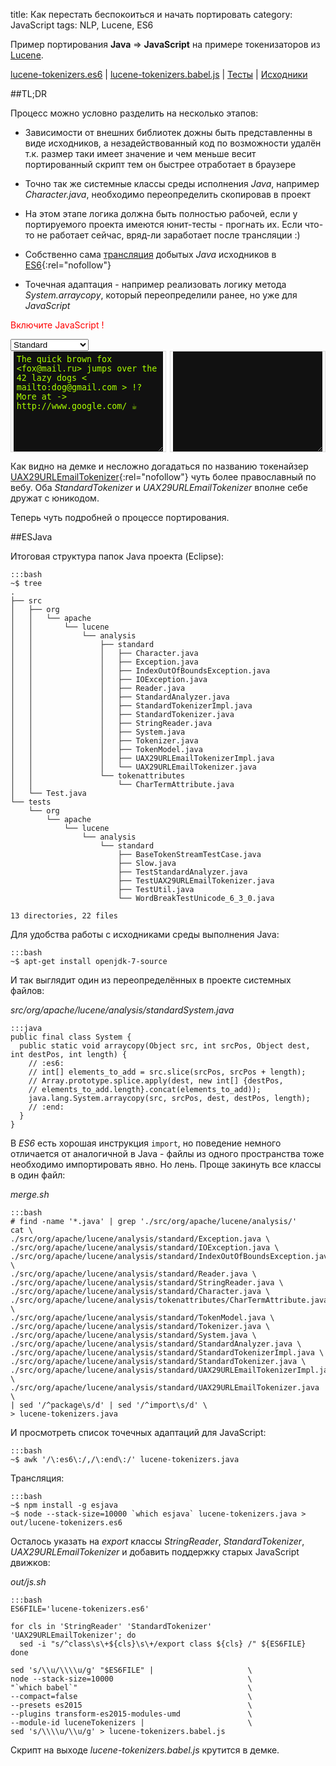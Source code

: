 title: Как перестать беспокоиться и начать портировать
category: JavaScript
tags: NLP, Lucene, ES6


Пример портирования **Java** => **JavaScript** на примере токенизаторов из [Lucene]({filename}../../java/lucene/2012-10-15-lucene-real-world/2012-10-15-lucene-real-world.md). 

[lucene-tokenizers.es6]({attach}src/out/lucene-tokenizers.es6) | [lucene-tokenizers.babel.js]({attach}src/out/lucene-tokenizers.babel.js) | [Тесты]({attach}src/out/tests/Coverage.html) | [Исходники](https://github.com/mazko/mazko.github.io/tree/src/content/posts/javascript/2015-10-21-lucene-tokenizers-es6/src)

##TL;DR

Процесс можно условно разделить на несколько этапов:

- Зависимости от внешних библиотек дожны быть представленны в виде исходников, а незадействованный код по возможности удалён т.к. размер таки имеет значение и чем меньше весит портированный скрипт тем он быстрее отработает в браузере

- Точно так же системные классы среды исполнения *Java*, например *Character.java*, необходимо переопределить скопировав в проект 

- На этом этапе логика должна быть полностью рабочей, если у портируемого проекта имеются юнит-тесты - прогнать их. Если что-то не работает сейчас, вряд-ли заработает после трансляции :)

- Собственно сама [трансляция](http://mazko.github.io/ESJava/) добытых *Java* исходников в [ES6](https://babeljs.io/docs/learn-es2015/){:rel="nofollow"}

- Точечная адаптация - например реализовать логику метода *System.arraycopy*, который переопределили ранее, но уже для *JavaScript*


<noscript><span style="color:red;">Включите JavaScript ! </span></noscript>
<script type="text/javascript" src="{attach}src/out/lucene-tokenizers.babel.js"></script>

<script type="text/javascript">
(function() {
  var parseId;

  function id(i) {
      return document.getElementById(i);
  }
  function parse(delay) {
      if (parseId) {
          window.clearTimeout(parseId);
      }

      parseId = window.setTimeout(function () {
        var ts = new luceneTokenizers[id("tokenizer-class").value];
        ts.setReader(
          new luceneTokenizers.StringReader(
            id("text-to-tokenize").value)
        );
        var res = [];
        for (var token, i=0; (token = ts.incrementToken()) !== null; i++) {
          var pretty_token = {};
          for (var prop in token) {
            if(token.hasOwnProperty(prop)) {
              pretty_token[prop.substring('_$esjava$'.length)] = token[prop];
            } 
          }
          res.push(pretty_token);
        }

        id("tokenize-result").value = JSON.stringify(res, null, 2);
      }, delay || 555);
  }
  window.onload = function () {
      var update = function() { parse(); };
      id("text-to-tokenize").onkeyup = update;
      id("tokenizer-class").onchange = update;
      parse();
  };
})();
</script>

<select id="tokenizer-class">
    <option value="StandardTokenizer">Standard</option>
    <option value="UAX29URLEmailTokenizer">UAX29URLEmail</option>
</select>

<div>
<!-- http://www.freeformatter.com/html-escape.html -->
<div style="width:49%; border:1px solid #ddd; float:left;">
  <textarea rows="10" id="text-to-tokenize" autocomplete="off"
    style="width:97%; margin:auto; color: #AAFF00; background-color: #111111; border: none; overflow:auto; padding: 5px; display: block;">The quick brown fox &lt;fox@mail.ru&gt; jumps over the 42 lazy dogs &lt; mailto:dog@gmail.com &gt; !? More at -> http://www.google.com/ &#9749;
  </textarea>
</div>
<div style="width:49%; border:1px solid #ddd; float:right;">
  <textarea rows="10" id="tokenize-result" autocomplete="off"
    style="width:97%; margin:auto; color: #EE00AA; background-color: #111111; border: none; overflow:auto; padding: 5px; display: block;" readonly></textarea>
</div>
<div style="clear:both;"></div>
</div>


Как видно на демке и несложно догадаться по названию токенайзер [UAX29URLEmailTokenizer](https://lucene.apache.org/core/5_3_1/analyzers-common/org/apache/lucene/analysis/standard/UAX29URLEmailTokenizer.html){:rel="nofollow"} чуть более православный по вебу. Оба *StandardTokenizer* и *UAX29URLEmailTokenizer* вполне себе дружат с юникодом.

Теперь чуть подробней о процессе портирования.

##ESJava

Итоговая структура папок Java проекта (Eclipse):


    :::bash
    ~$ tree
    .
    ├── src
    │   ├── org
    │   │   └── apache
    │   │       └── lucene
    │   │           └── analysis
    │   │               ├── standard
    │   │               │   ├── Character.java
    │   │               │   ├── Exception.java
    │   │               │   ├── IndexOutOfBoundsException.java
    │   │               │   ├── IOException.java
    │   │               │   ├── Reader.java
    │   │               │   ├── StandardAnalyzer.java
    │   │               │   ├── StandardTokenizerImpl.java
    │   │               │   ├── StandardTokenizer.java
    │   │               │   ├── StringReader.java
    │   │               │   ├── System.java
    │   │               │   ├── Tokenizer.java
    │   │               │   ├── TokenModel.java
    │   │               │   ├── UAX29URLEmailTokenizerImpl.java
    │   │               │   └── UAX29URLEmailTokenizer.java
    │   │               └── tokenattributes
    │   │                   └── CharTermAttribute.java
    │   └── Test.java
    └── tests
        └── org
            └── apache
                └── lucene
                    └── analysis
                        └── standard
                            ├── BaseTokenStreamTestCase.java
                            ├── Slow.java
                            ├── TestStandardAnalyzer.java
                            ├── TestUAX29URLEmailTokenizer.java
                            ├── TestUtil.java
                            └── WordBreakTestUnicode_6_3_0.java

    13 directories, 22 files

Для удобства работы с исходниками среды выполнения Java:

    :::bash
    ~$ apt-get install openjdk-7-source

И так выглядит один из переопределённых в проекте системных файлов:

*src/org/apache/lucene/analysis/standardSystem.java*

    :::java
    public final class System {
      public static void arraycopy(Object src, int srcPos, Object dest, int destPos, int length) {
        // :es6:
        // int[] elements_to_add = src.slice(srcPos, srcPos + length);
        // Array.prototype.splice.apply(dest, new int[] {destPos,
        // elements_to_add.length}.concat(elements_to_add));
        java.lang.System.arraycopy(src, srcPos, dest, destPos, length);
        // :end:
      }
    }

В *ES6* есть хорошая инструкция ```import```, но поведение немного отличается от аналогичной в Java - файлы из одного пространства тоже необходимо импортировать явно. Но лень. Проще закинуть все классы в один файл:

*merge.sh*

    :::bash
    # find -name '*.java' | grep './src/org/apache/lucene/analysis/'
    cat \
    ./src/org/apache/lucene/analysis/standard/Exception.java \
    ./src/org/apache/lucene/analysis/standard/IOException.java \
    ./src/org/apache/lucene/analysis/standard/IndexOutOfBoundsException.java \
    ./src/org/apache/lucene/analysis/standard/Reader.java \
    ./src/org/apache/lucene/analysis/standard/StringReader.java \
    ./src/org/apache/lucene/analysis/standard/Character.java \
    ./src/org/apache/lucene/analysis/tokenattributes/CharTermAttribute.java \
    ./src/org/apache/lucene/analysis/standard/TokenModel.java \
    ./src/org/apache/lucene/analysis/standard/Tokenizer.java \
    ./src/org/apache/lucene/analysis/standard/System.java \
    ./src/org/apache/lucene/analysis/standard/StandardAnalyzer.java \
    ./src/org/apache/lucene/analysis/standard/StandardTokenizerImpl.java \
    ./src/org/apache/lucene/analysis/standard/StandardTokenizer.java \
    ./src/org/apache/lucene/analysis/standard/UAX29URLEmailTokenizerImpl.java \
    ./src/org/apache/lucene/analysis/standard/UAX29URLEmailTokenizer.java \
    | sed '/^package\s/d' | sed '/^import\s/d' \
    > lucene-tokenizers.java

И просмотреть список точечных адаптаций для JavaScript:

    :::bash
    ~$ awk '/\:es6\:/,/\:end\:/' lucene-tokenizers.java

Трансляция:

    :::bash
    ~$ npm install -g esjava
    ~$ node --stack-size=10000 `which esjava` lucene-tokenizers.java > out/lucene-tokenizers.es6

Осталось указать на *export* классы *StringReader*, *StandardTokenizer*, *UAX29URLEmailTokenizer* и добавить поддержку старых JavaScript движков:

*out/js.sh*

    :::bash
    ES6FILE='lucene-tokenizers.es6'

    for cls in 'StringReader' 'StandardTokenizer' 'UAX29URLEmailTokenizer'; do
      sed -i "s/^class\s\+${cls}\s\+/export class ${cls} /" ${ES6FILE}
    done
    
    sed 's/\\u/\\\\u/g' "$ES6FILE" |                     \
    node --stack-size=10000                              \
    "`which babel`"                                      \
    --compact=false                                      \
    --presets es2015                                     \
    --plugins transform-es2015-modules-umd               \
    --module-id luceneTokenizers |                       \
    sed 's/\\\\u/\\u/g' > lucene-tokenizers.babel.js

Скрипт на выходе *lucene-tokenizers.babel.js* крутится в демке.

<!-- Pelican Attach hack -->

<!-- cd ./src/ && find . -type f | sort | xargs -I{} -n1 echo -e '<a href="\x7Battach\x7Dsrc/{}"></a>' | xclip -selection clipboard && cd - -->

<!-- 
<a href="{attach}src/./lucene-tokenizers.java"></a>
<a href="{attach}src/./merge.sh"></a>
<a href="{attach}src/./out/js.sh"></a>
<a href="{attach}src/./out/lucene-tokenizers.babel.js"></a>
<a href="{attach}src/./out/lucene-tokenizers.es6"></a>
<a href="{attach}src/./out/tests/BaseTokenStreamTestCase.js"></a>
<a href="{attach}src/./out/tests/Coverage.html"></a>
<a href="{attach}src/./out/tests/qunit/blanket.js"></a>
<a href="{attach}src/./out/tests/qunit/lcov_reporter.js"></a>
<a href="{attach}src/./out/tests/qunit/qunit-1.19.0.css"></a>
<a href="{attach}src/./out/tests/qunit/qunit-1.19.0.js"></a>
<a href="{attach}src/./out/tests/stdTests.js"></a>
<a href="{attach}src/./out/tests/uaxTests.js"></a>
<a href="{attach}src/./out/tests/WordBreakTestUnicode_6_3_0.js"></a>
<a href="{attach}src/./src/org/apache/lucene/analysis/standard/Character.java"></a>
<a href="{attach}src/./src/org/apache/lucene/analysis/standard/Exception.java"></a>
<a href="{attach}src/./src/org/apache/lucene/analysis/standard/IndexOutOfBoundsException.java"></a>
<a href="{attach}src/./src/org/apache/lucene/analysis/standard/IOException.java"></a>
<a href="{attach}src/./src/org/apache/lucene/analysis/standard/Reader.java"></a>
<a href="{attach}src/./src/org/apache/lucene/analysis/standard/StandardAnalyzer.java"></a>
<a href="{attach}src/./src/org/apache/lucene/analysis/standard/StandardTokenizerImpl.java"></a>
<a href="{attach}src/./src/org/apache/lucene/analysis/standard/StandardTokenizer.java"></a>
<a href="{attach}src/./src/org/apache/lucene/analysis/standard/StringReader.java"></a>
<a href="{attach}src/./src/org/apache/lucene/analysis/standard/System.java"></a>
<a href="{attach}src/./src/org/apache/lucene/analysis/standard/Tokenizer.java"></a>
<a href="{attach}src/./src/org/apache/lucene/analysis/standard/TokenModel.java"></a>
<a href="{attach}src/./src/org/apache/lucene/analysis/standard/UAX29URLEmailTokenizerImpl.java"></a>
<a href="{attach}src/./src/org/apache/lucene/analysis/standard/UAX29URLEmailTokenizer.java"></a>
<a href="{attach}src/./src/org/apache/lucene/analysis/tokenattributes/CharTermAttribute.java"></a>
<a href="{attach}src/./src/Test.java"></a>
<a href="{attach}src/./tests/org/apache/lucene/analysis/standard/BaseTokenStreamTestCase.java"></a>
<a href="{attach}src/./tests/org/apache/lucene/analysis/standard/Slow.java"></a>
<a href="{attach}src/./tests/org/apache/lucene/analysis/standard/TestStandardAnalyzer.java"></a>
<a href="{attach}src/./tests/org/apache/lucene/analysis/standard/TestUAX29URLEmailTokenizer.java"></a>
<a href="{attach}src/./tests/org/apache/lucene/analysis/standard/TestUtil.java"></a>
<a href="{attach}src/./tests/org/apache/lucene/analysis/standard/WordBreakTestUnicode_6_3_0.java"></a>
 -->

<!-- cd ./npm/ && find . -type f | sort | xargs -I{} -n1 echo -e '<a href="\x7Battach\x7Dnpm/{}"></a>' | xclip -selection clipboard && cd - -->

<!--
<a href="{attach}npm/./.gitignore"></a>
<a href="{attach}npm/./package.json"></a>
<a href="{attach}npm/./readme"></a>
 -->